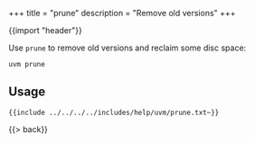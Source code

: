 +++
title = "prune"
description = "Remove old versions"
+++

{{import "header"}}

Use `prune` to remove old versions and reclaim some disc space:

```text
uvm prune
```

## Usage

```text
{{include ../../../../includes/help/uvm/prune.txt~}}
```

{{> back}}
